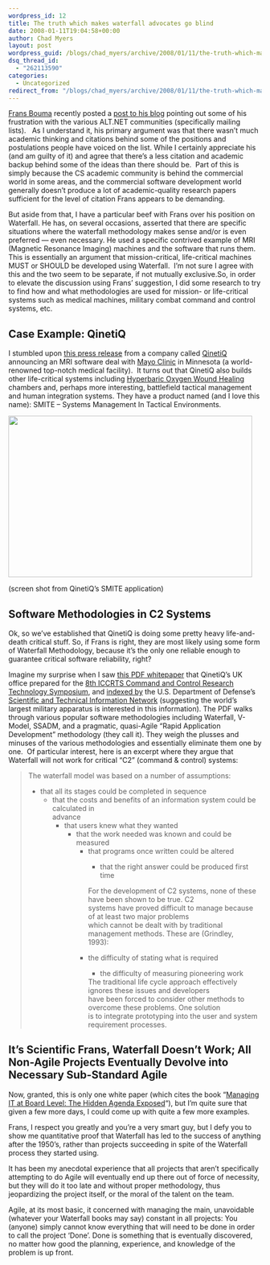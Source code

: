 ```yaml
---
wordpress_id: 12
title: The truth which makes waterfall advocates go blind
date: 2008-01-11T19:04:58+00:00
author: Chad Myers
layout: post
wordpress_guid: /blogs/chad_myers/archive/2008/01/11/the-truth-which-makes-waterfall-advocates-go-blind.aspx
dsq_thread_id:
  - "262113590"
categories:
  - Uncategorized
redirect_from: "/blogs/chad_myers/archive/2008/01/11/the-truth-which-makes-waterfall-advocates-go-blind.aspx/"
---
```

[Frans Bouma](http://weblogs.asp.net/fbouma) recently posted a [post to his blog](http://weblogs.asp.net/fbouma/archive/2008/01/11/the-waterfall-which-makes-agile-pundits-go-blind.aspx?CommentPosted=true#commentmessage) pointing out some of his frustration with the various ALT.NET communities (specifically mailing lists).&nbsp;&nbsp; As I understand it, his primary argument was that there wasn&#8217;t much academic thinking and citations behind some of the positions and postulations people have voiced on the list. While I certainly appreciate his (and am guilty of it) and agree that there&#8217;s a less citation and academic backup behind some of the ideas than there should be.&nbsp; Part of this is simply because the CS academic community is behind the commercial world in some areas, and the commercial software development world generally doesn&#8217;t produce a lot of academic-quality research papers sufficient for the level of citation Frans appears to be demanding.

But aside from that, I have a particular beef with Frans over his position on Waterfall. He has, on several occasions, asserted that there are specific situations where the waterfall methodology makes sense and/or is even preferred &#8212; even necessary. He used a specific contrived example of MRI (Magnetic Resonance Imaging) machines and the software that runs them.&nbsp; This is essentially an argument that mission-critical, life-critical machines MUST or SHOULD be developed using Waterfall.&nbsp; I&#8217;m not sure I agree with this and the two seem to be separate, if not mutually exclusive.So, in order to elevate the discussion using Frans&#8217; suggestion, I did some research to try to find how and what methodologies are used for mission- or life-critical systems such as medical machines, military combat command and control systems, etc.

## Case Example: QinetiQ

I stumbled upon [this press release](http://www.qinetiq.com/home/case_studies/health/qinetiq_mayo_mrisoftware_deal.html) from a company called [QinetiQ](http://www.qinetiq.com) announcing an MRI software deal with [Mayo Clinic](http://www.mayoclinic.org/) in Minnesota (a world-renowned top-notch medical facility).&nbsp; It turns out that QinetiQ also builds other life-critical systems including [Hyperbaric Oxygen Wound Healing](http://www.qinetiq.com/home/case_studies/health/hyperbaric_oxygen_and_wound_healing.html) chambers and, perhaps more interesting, battlefield tactical management and human integration systems. They have a product named (and I love this name): SMITE &#8211; Systems Management In Tactical Environments.

 <img height="321" src="http://www.qinetiq.com/home/case_studies/health/smite.MediaPar.0003.Image.gif" width="485" />

(screen shot from QinetiQ&#8217;s SMITE application)

## Software Methodologies in C2 Systems

Ok, so we&#8217;ve established that QinetiQ is doing some pretty heavy life-and-death critical stuff. So, if Frans is right, they are most likely using some form of Waterfall Methodology, because it&#8217;s the only one reliable enough to guarantee critical software reliability, right?

Imagine my surprise when I saw [this PDF whitepaper](http://handle.dtic.mil/100.2/ADA466925) that QinetiQ&#8217;s UK office prepared for the [8th ICCRTS Command and Control Research Technology Symposium](http://www.dodccrp.org/events/8th_ICCRTS/Pres/track_4.htm), and [indexed by](http://stinet.dtic.mil/oai/oai?&verb=getRecord&metadataPrefix=html&identifier=ADA466925) the U.S. Department of Defense&#8217;s [Scientific and Technical Information Network](http://stinet.dtic.mil/) (suggesting the world&#8217;s largest military apparatus is interested in this information). The PDF walks through various popular software methodologies including Waterfall, V-Model, SSADM, and a pragmatic, quasi-Agile &#8220;Rapid Application Development&#8221; methodology (they call it). They weigh the plusses and minuses of the various methodologies and essentially eliminate them one by one.&nbsp; Of particular interest, here is an excerpt where they argue that Waterfall will not work for critical &#8220;C2&#8221; (command & control) systems:

> The waterfall model was based on a number of assumptions:&nbsp;&nbsp; 
> 
>   * that all its stages could be completed in sequence 
>       * that the costs and benefits of an information system could be calculated in   
>         advance 
>           * that users knew what they wanted 
>               * that the work needed was known and could be measured 
>                   * that programs once written could be altered 
>                       * that the right answer could be produced first time </ul> 
>                     For the development of C2 systems, none of these have been shown to be true. C2   
>                     systems have proved difficult to manage because of at least two major problems   
>                     which cannot be dealt with by traditional management methods. These are (Grindley,   
>                     1993): 
>                     
>                       * the difficulty of stating what is required 
>                           * the difficulty of measuring pioneering work </ul> 
>                         The traditional life cycle approach effectively ignores these issues and developers   
>                         have been forced to consider other methods to overcome these problems. One solution   
>                         is to integrate prototyping into the user and system requirement processes.</blockquote> 
>                         
>                         ## It&#8217;s Scientific Frans, Waterfall Doesn&#8217;t Work; All Non-Agile Projects Eventually Devolve into Necessary Sub-Standard Agile
>                         
>                         Now, granted, this is only one white paper (which cites the book &#8220;[Managing IT at Board Level: The Hidden Agenda Exposed](http://www.amazon.com/Managing-Board-Level-Financial-Publishing/dp/0273613057)&#8220;), but I&#8217;m quite sure that given a few more days, I could come up with quite a few more examples.
>                         
>                         Frans, I respect you greatly and you&#8217;re a very smart guy, but I defy you to show me quantitative proof that Waterfall has led to the success of anything after the 1950&#8217;s, rather than projects succeeding in spite of the Waterfall process they started using.
>                         
>                         It has been my anecdotal experience that all projects that aren&#8217;t specifically attempting to do Agile will eventually end up there out of force of necessity, but they will do it too late and without proper methodology, thus jeopardizing the project itself, or the moral of the talent on the team.
>                         
>                         Agile, at its most basic, it concerned with managing the main, unavoidable (whatever your Waterfall books may say) constant in all projects: You (anyone) simply cannot know everything that will need to be done in order to call the project &#8216;Done&#8217;. Done is something that is eventually discovered, no matter how good the planning, experience, and knowledge of the problem is up front.